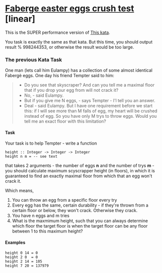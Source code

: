 # [Faberge easter eggs crush test](https://www.codewars.com/kata/5976c5a5cd933a7bbd000029/train/python) [linear]

This is the SUPER performance version of [This kata](https://www.codewars.com/kata/faberge-easter-eggs-crush-test).

You task is exactly the same as that kata. But this time, you should output result % 998244353, or otherwise the result would be too large.


### The previous Kata Task

One man (lets call him Eulampy) has a collection of some almost identical Fabergè eggs. One day his friend Tempter said to him:

>- Do you see that skyscraper? And can you tell me a maximal floor that if you drop your egg from will not crack it?
>- No, - said Eulampy.
>- But if you give me N eggs, - says Tempter - I'l tell you an answer.
>- Deal - said Eulampy. But I have one requirement before we start this: if I will see more than M falls of egg, my heart will be crushed instead of egg. So you have only M trys to throw eggs. Would you tell me an exact floor with this limitation?
#### Task
Your task is to help Tempter - write a function

    height :: Integer -> Integer -> Integer
    height n m = -- see text

that takes 2 arguments - the number of eggs **n** and the number of trys **m** - you should calculate maximum scyscrapper height (in floors), in which it is guaranteed to find an exactly maximal floor from which that an egg won't crack it.

Which means,

1. You can throw an egg from a specific floor every try
2. Every egg has the same, certain durability - if they're thrown from a certain floor or below, they won't crack. Otherwise they crack.
3. You have n eggs and m tries
4. What is the maxmimum height, such that you can always determine which floor the target floor is when the target floor can be any floor between 1 to this maximum height?

#### Examples
    height 0 14 = 0
    height 2 0  = 0
    height 2 14 = 105
    height 7 20 = 137979